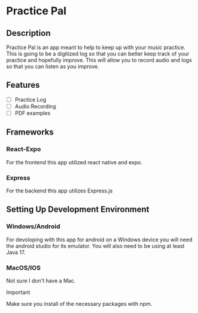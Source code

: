 # Practice Pal

## Description
Practice Pal is an app meant to help to keep up with your music practice. This is going to be a digitized log so that you can better keep track of your practice and hopefully improve. This will allow you to record audio and logs so that you can listen as you improve.

## Features

- [ ] Practice Log
- [ ] Audio Recording
- [ ] PDF examples

## Frameworks

### React-Expo

For the frontend this app utilized react native and expo.

### Express

For the backend this app utilizes Express.js

## Setting Up Development Environment

### Windows/Android

For devoloping with this app for android on a Windows device you will need the android studio for its emulator. You will also need to be using at least Java 17.

### MacOS/IOS

Not sure I don't have a Mac.

> [!IMPORTANT]
> Make sure you install of the necessary packages with npm.